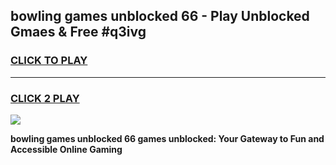 
## bowling games unblocked 66 - Play Unblocked Gmaes & Free #q3ivg
<h3>
<a href="https://news.freeplayer.one?title=bowling_games_unblocked_66&ref=03M">CLICK TO PLAY</a></h3>
<hr>

<h3>
<a href="https://news.freeplayer.one?title=bowling_games_unblocked_66&ref=03M">CLICK 2 PLAY</a>
  
</h3>

<a href="https://news.freeplayer.one?title=bowling_games_unblocked_66&ref=03M"><img src="https://clearcache.store/games.png"></a>


**bowling games unblocked 66 games unblocked: Your Gateway to Fun and Accessible Online Gaming**
